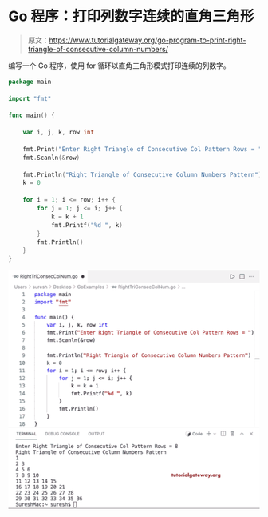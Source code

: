 # Go 程序：打印列数字连续的直角三角形

> 原文：<https://www.tutorialgateway.org/go-program-to-print-right-triangle-of-consecutive-column-numbers/>

编写一个 Go 程序，使用 for 循环以直角三角形模式打印连续的列数字。

```go
package main

import "fmt"

func main() {

	var i, j, k, row int

	fmt.Print("Enter Right Triangle of Consecutive Col Pattern Rows = ")
	fmt.Scanln(&row)

	fmt.Println("Right Triangle of Consecutive Column Numbers Pattern")
	k = 0

	for i = 1; i <= row; i++ {
		for j = 1; j <= i; j++ {
			k = k + 1
			fmt.Printf("%d ", k)
		}
		fmt.Println()
	}
}
```

![Go Program to Print Right Triangle of Consecutive Column Numbers](img/bb914178dc0fdfbe4fd34517c88b8707.png)